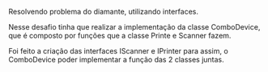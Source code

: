 Resolvendo problema do diamante, utilizando interfaces.

Nesse desafio tinha que realizar a implementação da classe ComboDevice, que é composto por funções que a classe Printe e Scanner fazem.

Foi feito a criação das interfaces IScanner e IPrinter para assim, o ComboDevice poder implementar a função das 2 classes juntas.
